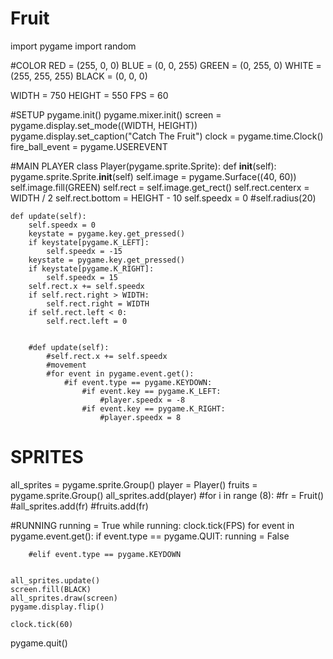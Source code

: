 # Fruit
import pygame
import random


#COLOR
RED = (255, 0, 0)
BLUE = (0, 0, 255)
GREEN = (0, 255, 0)
WHITE = (255, 255, 255)
BLACK = (0, 0, 0)


WIDTH = 750
HEIGHT = 550
FPS = 60

#SETUP
pygame.init()
pygame.mixer.init()
screen = pygame.display.set_mode((WIDTH, HEIGHT))
pygame.display.set_caption("Catch The Fruit")
clock = pygame.time.Clock()
fire_ball_event = pygame.USEREVENT


#MAIN PLAYER
class Player(pygame.sprite.Sprite):
    def __init__(self):
        pygame.sprite.Sprite.__init__(self)
        self.image = pygame.Surface((40, 60))
        self.image.fill(GREEN)
        self.rect = self.image.get_rect()
        self.rect.centerx = WIDTH / 2
        self.rect.bottom = HEIGHT - 10
        self.speedx = 0
        #self.radius(20)
        
        
    def update(self):
        self.speedx = 0
        keystate = pygame.key.get_pressed()
        if keystate[pygame.K_LEFT]:
            self.speedx = -15
        keystate = pygame.key.get_pressed()
        if keystate[pygame.K_RIGHT]:
            self.speedx = 15
        self.rect.x += self.speedx
        if self.rect.right > WIDTH:
            self.rect.right = WIDTH
        if self.rect.left < 0:
            self.rect.left = 0
            
            
        #def update(self):
            #self.rect.x += self.speedx
            #movement
            #for event in pygame.event.get():
                #if event.type == pygame.KEYDOWN:
                    #if event.key == pygame.K_LEFT:
                        #player.speedx = -8
                    #if event.key == pygame.K_RIGHT:
                        #player.speedx = 8

        
        
# SPRITES
all_sprites = pygame.sprite.Group()
player = Player()
fruits = pygame.sprite.Group()
all_sprites.add(player)
#for i in range (8):
    #fr = Fruit()
    #all_sprites.add(fr)
    #fruits.add(fr)
    

#RUNNING
running = True
while running:
    clock.tick(FPS)
    for event in pygame.event.get():
        if event.type == pygame.QUIT:
            running = False

          
        #elif event.type == pygame.KEYDOWN
  
            
    all_sprites.update()
    screen.fill(BLACK)
    all_sprites.draw(screen)
    pygame.display.flip()
    
    clock.tick(60)
    
pygame.quit()
